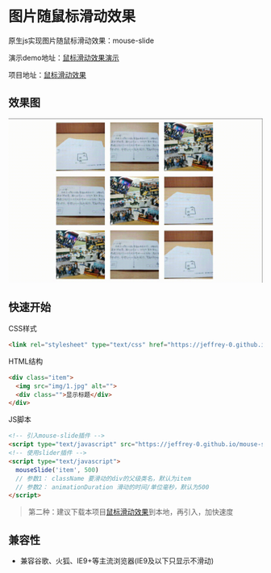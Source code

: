 # 图片随鼠标滑动效果

原生js实现图片随鼠标滑动效果：mouse-slide

演示demo地址：[鼠标滑动效果演示](https://jeffrey-0.github.io/mouse-slide/index.html)

项目地址：[鼠标滑动效果](https://github.com/Jeffrey-0/mouse-slide)

## 效果图

![img](img/鼠标滑动效果.gif)


## 快速开始

CSS样式

```html
<link rel="stylesheet" type="text/css" href="https://jeffrey-0.github.io/mouse-slide/index.css">
```

HTML结构

```html
<div class="item">
  <img src="img/1.jpg" alt="">
  <div class="">显示标题</div>
</div>
```

JS脚本

```html
<!-- 引入mouse-slide插件 -->
<script type="text/javascript" src="https://jeffrey-0.github.io/mouse-slide/index.js"></script>
<!-- 使用slider插件 -->
<script type="text/javascript">
  mouseSlide('item', 500)
  // 参数1： className 要滑动的div的父级类名，默认为item
  // 参数2： animationDuration 滑动的时间/单位毫秒，默认为500
</script>
```

> 第二种：建议下载本项目[鼠标滑动效果](https://github.com/Jeffrey-0/mouse-slide)到本地，再引入，加快速度

## 兼容性

* 兼容谷歌、火狐、IE9+等主流浏览器(IE9及以下只显示不滑动)
